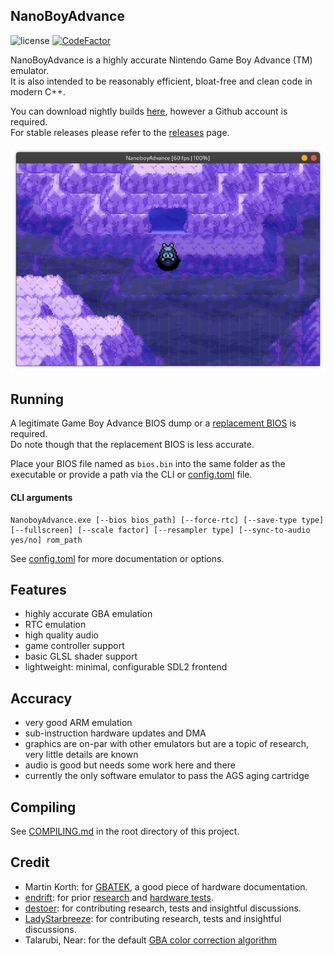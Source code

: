 <h2>NanoBoyAdvance</h2>

![license](https://img.shields.io/github/license/fleroviux/NanoboyAdvance)
[![CodeFactor](https://www.codefactor.io/repository/github/fleroviux/NanoboyAdvance/badge)](https://www.codefactor.io/repository/github/fleroviux/NanoboyAdvance)

NanoBoyAdvance is a highly accurate Nintendo Game Boy Advance (TM) emulator.<br>
It is also intended to be reasonably efficient, bloat-free and clean code in modern C++.

You can download nightly builds [here](https://github.com/fleroviux/NanoboyAdvance/actions), however a Github account is required.<br>
For stable releases please refer to the [releases](https://github.com/fleroviux/NanoboyAdvance/releases) page.

![screenshot1](screenshot.png)

## Running

A legitimate Game Boy Advance BIOS dump or a [replacement BIOS](https://github.com/Nebuleon/ReGBA/blob/master/bios/gba_bios.bin) is required.  
Do note though that the replacement BIOS is less accurate.

Place your BIOS file named as `bios.bin` into the same folder as the executable or provide a path via the CLI or [config.toml](https://github.com/fleroviux/NanoboyAdvance/blob/master/resource/config.toml) file.

#### CLI arguments
```
NanoboyAdvance.exe [--bios bios_path] [--force-rtc] [--save-type type] [--fullscreen] [--scale factor] [--resampler type] [--sync-to-audio yes/no] rom_path
```
See [config.toml](https://github.com/fleroviux/NanoboyAdvance/blob/master/resource/config.toml) for more documentation or options.

## Features

- highly accurate GBA emulation
- RTC emulation
- high quality audio
- game controller support
- basic GLSL shader support
- lightweight: minimal, configurable SDL2 frontend

## Accuracy
- very good ARM emulation
- sub-instruction hardware updates and DMA
- graphics are on-par with other emulators but are a topic of research, very little details are known 
- audio is good but needs some work here and there
- currently the only software emulator to pass the AGS aging cartridge

## Compiling

See [COMPILING.md](https://github.com/fleroviux/NanoboyAdvance/blob/master/COMPILING.md) in the root directory of this project.

## Credit

- Martin Korth: for [GBATEK](http://problemkaputt.de/gbatek.htm), a good piece of hardware documentation.
- [endrift](https://github.com/endrift): for prior [research](http://mgba.io/tag/emulation/) and [hardware tests](https://github.com/mgba-emu/suite).
- [destoer](https://github.com/destoer): for contributing research, tests and insightful discussions.
- [LadyStarbreeze](https://github.com/LadyStarbreeze): for contributing research, tests and insightful discussions.
- Talarubi, Near: for the default [GBA color correction algorithm](https://byuu.net/video/color-emulation)

